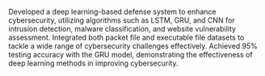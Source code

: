 Developed a deep learning-based defense system to enhance cybersecurity, utilizing algorithms such as LSTM, GRU, and CNN for intrusion detection, malware classification, and website vulnerability assessment. Integrated both packet file and executable file datasets to tackle a wide range of cybersecurity challenges effectively. Achieved 95% testing accuracy with the GRU model, demonstrating the effectiveness of deep learning methods in improving cybersecurity.
